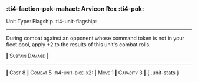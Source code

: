 ### :ti4-faction-pok-mahact: **Arvicon Rex** :ti4-pok:

Unit Type: Flagship :ti4-unit-flagship:

---

During combat against an opponent whose command token is not in your fleet pool, apply +2 to the results of this unit's combat rolls.

__|__ <span style="font-variant:small-caps;">Sustain Damage</span> __|__

---

__|__ <span style="font-variant:small-caps;">Cost 8</span> __|__ <span style="font-variant:small-caps;">Combat 5 :ti4-unit-dice-x2:</span> __|__ <span style="font-variant:small-caps;">Move 1</span> __|__ <span style="font-variant:small-caps;">Capacity 3</span> __|__
{ .unit-stats }
